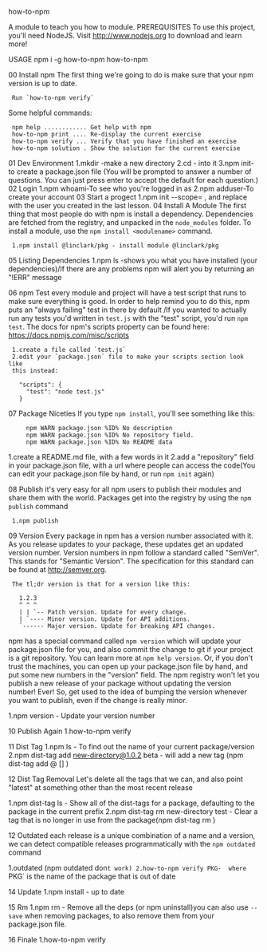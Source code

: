 how-to-npm

A module to teach you how to module.
PREREQUISITES
To use this project, you'll need NodeJS. Visit http://www.nodejs.org to download and learn more!

USAGE
npm i -g how-to-npm
how-to-npm

00 Install npm
The first thing we're going to do is make sure that your npm version is up to date.

     Run `how-to-npm verify`

Some helpful commands:

     npm help ............ Get help with npm
     how-to-npm print .... Re-display the current exercise
     how-to-npm verify ... Verify that you have finished an exercise
     how-to-npm solution . Show the solution for the current exercise

01 Dev Environment
    1.mkdir <name directory> -make a new directory 
    2.cd - into it
    3.npm init- to create a package.json file (You will be prompted
     to answer a number of questions. You can just press enter to accept the
     default for each question.)
02 Login
    1.npm whoami-To see who you're logged in as
    2.npm adduser-To create your account
03 Start a progect
    1.npm init --scope=<username> , and replace <username> with the user
     you created in the last lesson.
04 Install A Module
    The first thing that most people do with npm is install a dependency.
     Dependencies are fetched from the registry, and unpacked in the `node_modules`
     folder.
     To install a module, use the `npm install <modulename>` command.
     
     1.npm install @linclark/pkg - install module @linclark/pkg
05 Listing Dependencies
    1.npm ls -shows you what you have installed (your dependencies)/If there are
     any problems npm will alert you by returning an "!ERR" message

06 npm Test
    every module and project will have a test script that runs to make
     sure everything is good.  In order to help remind you to do this, npm
     puts an "always failing" test in there by default /If you wanted to actually run any tests you'd written in `test.js` with the "test" script, you'd run `npm test`. The docs for npm's scripts property can be found here: https://docs.npmjs.com/misc/scripts
     
     1.create a file called `test.js`
     2.edit your `package.json` file to make your scripts section look like
     this instead:

       "scripts": {
         "test": "node test.js"
       }
07 Package Niceties
    If you type `npm install`, you'll see
     something like this:

         npm WARN package.json %ID% No description
         npm WARN package.json %ID% No repository field.
         npm WARN package.json %ID% No README data
   
   1.create a README.md file, with a few words in it
   2.add a "repository" field in your package.json file, with a url
     where people can access the code(You can edit your package.json file by hand, or run `npm init` again)

08 Publish
it's very easy for all npm users to publish their modules and share them with the world.
Packages get into the registry by using the `npm publish` command
     
     1.npm publish

09 Version
Every package in npm has a version number associated with it.  As you release updates to your package, these updates get an updated version number.
Version numbers in npm follow a standard called "SemVer".  This stands for "Semantic Version".  The specification for this standard can be found at http://semver.org.

     The tl;dr version is that for a version like this:

       1.2.3
       ^ ^ ^
       | | `-- Patch version. Update for every change.
       | `---- Minor version. Update for API additions.
       `------ Major version. Update for breaking API changes.
npm has a special command called `npm version` which will update your package.json file for you, and also commit the change to git if your project is a git repository.  You can learn more at `npm help version`.
Or, if you don't trust the machines, you can open up your package.json file by hand, and put some new numbers in the "version" field.
The npm registry won't let you publish a new release of your package without updating the version number!  Ever!  So, get used to the idea of bumping the version whenever you want to publish, even if the change is really minor.

1.npm version - Update your version number

10 Publish Again
 1.how-to-npm verify

11 Dist Tag
1.npm ls - To find out the name of your current package/version
2.npm dist-tag add new-directory@1.0.2 beta - will add a new tag (npm dist-tag add <pkg>@<version> [<tag>] )

12 Dist Tag Removal
Let's delete all the tags that we can, and also point "latest" at something other than the most recent release

1.npm dist-tag ls  - Show all of the dist-tags for a package, defaulting to the package in the current prefix
2.npm dist-tag rm new-directory test - Clear a tag that is no longer in use from the package(npm dist-tag rm <pkg> <tag> )

12 Outdated
each release is a unique
     combination of a name and a version, we can detect compatible releases
     programmatically with the `npm outdated` command

1.outdated (npm outdated don`t work)
2.how-to-npm verify PKG-  where `PKG` is the name of the package that is out of date

14 Update
 1.npm install  - up to date 

15 Rm
1.npm rm - Remove all the deps (or npm uninstall)you can also use `--save` when removing packages, to also remove them from your package.json file.

16 Finale
1.how-to-npm verify